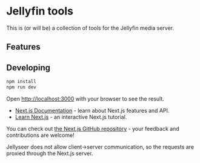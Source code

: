 # Jellyfin tools

This is (or will be) a collection of tools for the Jellyfin media server.

## Features

## Developing

```bash
npm install
npm run dev
```

Open [http://localhost:3000](http://localhost:3000) with your browser to see the result.

- [Next.js Documentation](https://nextjs.org/docs) - learn about Next.js features and API.
- [Learn Next.js](https://nextjs.org/learn) - an interactive Next.js tutorial.

You can check out [the Next.js GitHub repository](https://github.com/vercel/next.js) - your feedback and contributions are welcome!

Jellyseer does not allow client->server communication, so the requests are proxied through the Next.js server.
